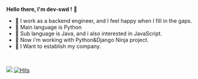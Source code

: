 <!-- @format -->

<b>Hello there, I'm dev-swd !</b> 👋

- 🔭 I work as a backend engineer, and I feel happy when I fill in the gaps.
- 👯 Main language is Python
- 🌱 Sub language is Java, and i also interested in JavaScript.
- 🥋 Now i'm working with Python&Django Ninja project.
- 🏢 I Want to establish my company.

<br>

![](https://komarev.com/ghpvc/?username=pm1100tm&color=red) [![Hits](https://hits.seeyoufarm.com/api/count/incr/badge.svg?url=https%3A%2F%2Fgithub.com%2Fpm1100tm%2Fhit-counter&count_bg=%23AFC83D&title_bg=%23555555&icon=&icon_color=%23E7E7E7&title=hits&edge_flat=false)](https://hits.seeyoufarm.com)

<!-- ![Anurag's GitHub stats](https://github-readme-stats.vercel.app/api?username=pm1100tm&count_private=true&theme=dracula)
[![Top Langs](https://github-readme-stats.vercel.app/api/top-langs/?username=pm1100tm&layout=compact)](https://github.com/anuraghazra/github-readme-stats)
 -->
